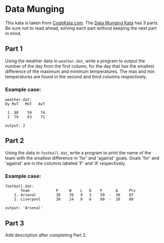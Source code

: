 # Data Munging
This kata is taken from [CodeKata.com][ck]. The [Data Munging Kata][ck-data-munging] has 3 parts. Be sure not to read ahead, solving each part without keeping the next part in mind.

## Part 1
Using the weather data in `weather.dat`, write a program to output the number of the day from the first column, for the day that has the smallest difference of the maximum and minimum temperatures. The max and min temperatures are found in the second and third columns respectively.
### Example case:
```
weather.dat:
Dy MxT   MnT   AvT

 1  88    59    74
 2  79    63    71

output: 2
```

## Part 2
Using the data in `football.dat`, write a program to print the name of the team with the smallest difference in 'for' and 'against' goals. Goals 'for' and 'against' are in the columns labeled 'F' and 'A' respectively.

### Example case:
```
football.dat:
       Team            P     W    L   D    F      A     Pts
    1. Arsenal         38    26   9   3    50  -  30    87
    2. Liverpool       38    24   8   6    80  -  20    80

output: 'Arsenal'
```


## Part 3
Add description after completing Part 2.

<!-- links -->
[ck]: http://codekata.com/
[ck-data-munging]: http://codekata.com/kata/kata04-data-munging/